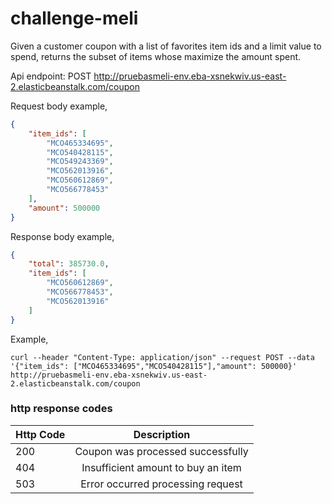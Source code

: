# challenge-meli

Given a customer coupon with a list of favorites item ids and a limit value to spend, returns the subset of items whose maximize the amount spent.

Api endpoint: POST http://pruebasmeli-env.eba-xsnekwiv.us-east-2.elasticbeanstalk.com/coupon

Request body example,
```json
{
    "item_ids": [
        "MCO465334695",
        "MCO540428115",
        "MCO549243369",
        "MCO562013916",
        "MCO560612869",
        "MCO566778453"
    ],
    "amount": 500000
}
```
Response body example,
```json
{
    "total": 385730.0,
    "item_ids": [
        "MCO560612869",
        "MCO566778453",
        "MCO562013916"
    ]
}
```
Example,
```shell
curl --header "Content-Type: application/json" --request POST --data '{"item_ids": ["MCO465334695","MCO540428115"],"amount": 500000}' http://pruebasmeli-env.eba-xsnekwiv.us-east-2.elasticbeanstalk.com/coupon
```

### http response codes
| Http Code                       | Description                   | 
| --------------------------------- |:-----------------------:| 
| 200      | Coupon was processed successfully  | 
| 404 | Insufficient amount to buy an item  |
| 503 | Error occurred processing request  |
